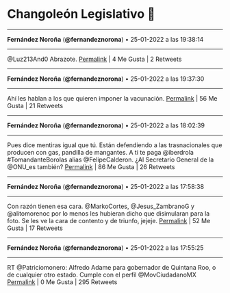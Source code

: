 # Changoleón Legislativo 🙈
*****
**Fernández Noroña** (**@fernandeznorona**) • 25-01-2022 a las 19:38:14
*****
@Luz213And0 Abrazote.
[Permalink](https://twitter.com/fernandeznorona/status/1486181660781875202) | 4 Me Gusta | 2 Retweets
*****
**Fernández Noroña** (**@fernandeznorona**) • 25-01-2022 a las 19:37:30
*****
Ahí les hablan a los que quieren imponer la vacunación.
[Permalink](https://twitter.com/fernandeznorona/status/1486181474491580417) | 56 Me Gusta | 21 Retweets
*****
**Fernández Noroña** (**@fernandeznorona**) • 25-01-2022 a las 18:02:39
*****
Pues dice mentiras igual que tú. Están defendiendo a las trasnacionales que producen con gas, pandilla de mangantes. A ti te paga @iberdrola #TomandanteBorolas alias @FelipeCalderon. ¿Al Secretario General de la @ONU_es también?
[Permalink](https://twitter.com/fernandeznorona/status/1486157605902946307) | 86 Me Gusta | 26 Retweets
*****
**Fernández Noroña** (**@fernandeznorona**) • 25-01-2022 a las 17:58:38
*****
Con razón tienen esa cara. @MarkoCortes, @Jesus_ZambranoG y @alitomorenoc por lo menos les hubieran dicho que disimularan para la foto. Se les ve la cara de contento y de triunfo, jejeje.
[Permalink](https://twitter.com/fernandeznorona/status/1486156593809051659) | 52 Me Gusta | 17 Retweets
*****
**Fernández Noroña** (**@fernandeznorona**) • 25-01-2022 a las 17:55:25
*****
RT @Patriciomonero: Alfredo Adame para gobernador de Quintana Roo, o de cualquier otro estado. Cumple con el perfil  @MovCiudadanoMX
[Permalink](https://twitter.com/fernandeznorona/status/1486155787663724547) | 0 Me Gusta | 295 Retweets